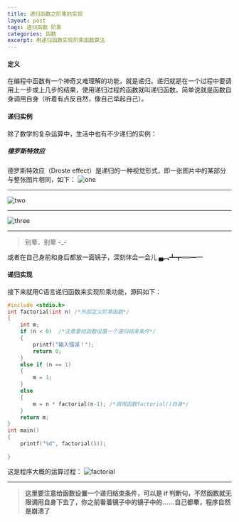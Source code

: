 ```yaml
---
title: 递归函数之阶乘的实现
layout: post
tags: 递归函数 阶乘
categories: 函数
excerpt: 用递归函数实现阶乘函数算法
---
```

#### 定义
在编程中函数有一个神奇又难理解的功能，就是递归。递归就是在一个过程中要调用上一步或上几步的结果，使用递归过程的函数就叫递归函数。简单说就是函数自身调用自身（听着有点反自然，像自己举起自己）。

#### 递归实例

除了数学的复杂运算中，生活中也有不少递归的实例：

##### 德罗斯特效应
德罗斯特效应（Droste effect）是递归的一种视觉形式，即一张图片中的某部分与整张图片相同，如下：
![one](https://img-blog.csdn.net/20180406205325252?watermark/2/text/aHR0cHM6Ly9ibG9nLmNzZG4ubmV0L0tOSUdIX1lVTg==/font/5a6L5L2T/fontsize/400/fill/I0JBQkFCMA==/dissolve/70)

-------------------
![two](https://img-blog.csdn.net/20180406205355939?watermark/2/text/aHR0cHM6Ly9ibG9nLmNzZG4ubmV0L0tOSUdIX1lVTg==/font/5a6L5L2T/fontsize/400/fill/I0JBQkFCMA==/dissolve/70)

--------------------
![three](https://img-blog.csdn.net/20180406205418499?watermark/2/text/aHR0cHM6Ly9ibG9nLmNzZG4ubmV0L0tOSUdIX1lVTg==/font/5a6L5L2T/fontsize/400/fill/I0JBQkFCMA==/dissolve/70)

------------------------
>别晕、别晕 -_-

或者在自己身前和身后都放一面镜子，深刻体会一会儿 ▄︻┻┳══━一

#### 递归实现

接下来就用C语言递归函数来实现阶乘功能，源码如下：
``` c
#include <stdio.h>
int factorial(int n) /*外部定义阶乘函数*/
{
	int m;
	if (n < 0)  /*注意要给函数设置一个递归结束条件*/
	{
		printf("输入错误！"); 
		return 0;
	}
	else if (n == 1)
	{
		m = 1;
	}	
	else
	{
		m = n * factorial(n-1); /*调用函数factorial()自身*/
	}
	return m; 
}
int main()
{
	printf("%d", factorial(5)); 
	
} 
```
这是程序大概的运算过程：
![factorial](https://img-blog.csdn.net/20180406220517224?watermark/2/text/aHR0cHM6Ly9ibG9nLmNzZG4ubmV0L0tOSUdIX1lVTg==/font/5a6L5L2T/fontsize/400/fill/I0JBQkFCMA==/dissolve/70)

-----------------------------
>**这里要注意给函数设置一个递归结束条件，可以是 if 判断句，不然函数就无限调用自身下去了，你之前看着镜子中的镜子中的……自己都晕，程序自然是崩溃了**